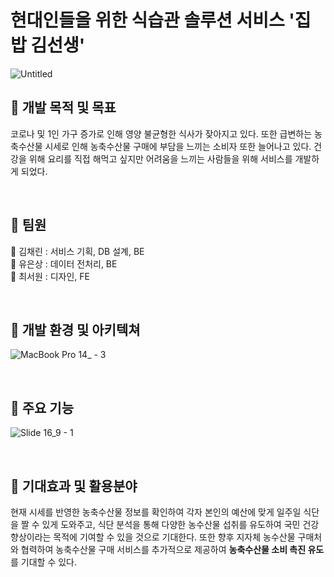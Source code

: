 # 현대인들을 위한 식습관 솔루션 서비스 '집밥 김선생'
![Untitled](https://user-images.githubusercontent.com/69072701/190056370-e2bc5c54-fdc7-4c03-a3f6-0bf3fe3ec716.png)


## 📒 개발 목적 및 목표
코로나 및 1인 가구 증가로 인해 영양 불균형한 식사가 잦아지고 있다. 
또한 급변하는 농축수산물 시세로 인해 농축수산물 구매에 부담을 느끼는 소비자 또한 늘어나고 있다. 
건강을 위해 요리를 직접 해먹고 싶지만 어려움을 느끼는 사람들을 위해 서비스를 개발하게 되었다.

<br>

## 📒 팀원
👩 김채린 : 서비스 기획, DB 설계, BE 
<br>
🧑 유은상 : 데이터 전처리, BE
<br>
👦 최서원 : 디자인, FE

<br>

## 📒 개발 환경 및 아키텍쳐
![MacBook Pro 14_ - 3](https://user-images.githubusercontent.com/107801496/204464634-a28b7a4a-623f-4e17-ae34-add0f493ef25.png)

<br>

## 📒 주요 기능
![Slide 16_9 - 1](https://user-images.githubusercontent.com/107801496/204464645-34254ed2-7a07-4e38-8dad-579e6f4b647d.png)

<br>

## 📒 기대효과 및 활용분야
현재 시세를 반영한 농축수산물 정보를 확인하여 각자 본인의 예산에 맞게 일주일 식단을 짤 수 있게 도와주고, 식단 분석을 통해 다양한 농수산물 섭취를 유도하여 국민 건강 향상이라는 목적에 기여할 수 있을 것으로 기대한다.
또한 향후 지자체 농수산물 구매처와 협력하여 농축수산물 구매 서비스를 추가적으로 제공하여 <b>농축수산물 소비 촉진 유도</b>를 기대할 수 있다.
